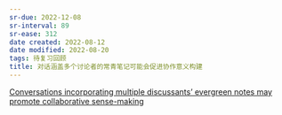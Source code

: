 ```yaml
---
sr-due: 2022-12-08
sr-interval: 89
sr-ease: 312
date created: 2022-08-12
date modified: 2022-08-20
tags: 待复习回顾
title: 对话涵盖多个讨论者的常青笔记可能会促进协作意义构建
---
```


[Conversations incorporating multiple discussants’ evergreen notes may promote collaborative sense-making](https://notes.andymatuschak.org/z8NiytpoGGuh8okwPaca2qnScvc5xCqnS6JBN)
